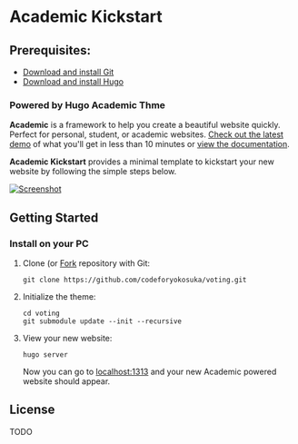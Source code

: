 # Academic Kickstart

## Prerequisites:

* [Download and install Git](https://git-scm.com/downloads)
* [Download and install Hugo](https://gohugo.io/getting-started/installing/#quick-install)

### Powered by Hugo Academic Thme

**Academic** is a framework to help you create a beautiful website quickly. Perfect for personal, student, or academic websites. [Check out the latest demo](https://themes.gohugo.io/theme/academic/) of what you'll get in less than 10 minutes or [view the documentation](https://sourcethemes.com/academic/docs/).

**Academic Kickstart** provides a minimal template to kickstart your new website by following the simple steps below.

[![Screenshot](https://raw.githubusercontent.com/gcushen/hugo-academic/master/academic.png)](https://github.com/gcushen/hugo-academic/)

## Getting Started

### Install on your PC

1. Clone (or [Fork](https://github.com/codeforyokosuka/voting) repository with Git: 

       git clone https://github.com/codeforyokosuka/voting.git
    
2. Initialize the theme:

       cd voting
       git submodule update --init --recursive

3. View your new website:
      
       hugo server

    Now you can go to [localhost:1313](http://localhost:1313) and your new Academic powered website should appear.
  
## License

TODO